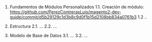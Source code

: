 1. Fundamentos de Módulos Personalizados
1.1. Creación de módulo: https://github.com/PerezContrerasLuis/magento2-dev-guide/commit/d5b29129c1d3b8c9d0f1b15d2108bb834a0761b3
1.2 ..

2. Estructura
2.1. …
2.2. …

3. Modelo de Base de Datos
3.1. …
3.2. …

